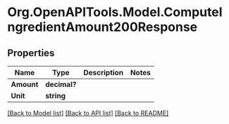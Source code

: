 # Org.OpenAPITools.Model.ComputeIngredientAmount200Response

## Properties

Name | Type | Description | Notes
------------ | ------------- | ------------- | -------------
**Amount** | **decimal?** |  | 
**Unit** | **string** |  | 

[[Back to Model list]](../README.md#documentation-for-models) [[Back to API list]](../README.md#documentation-for-api-endpoints) [[Back to README]](../README.md)

